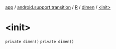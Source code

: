 [app](../../../index.md) / [android.support.transition](../../index.md) / [R](../index.md) / [dimen](index.md) / [&lt;init&gt;](./-init-.md)

# &lt;init&gt;

`private dimen()`
`private dimen()`